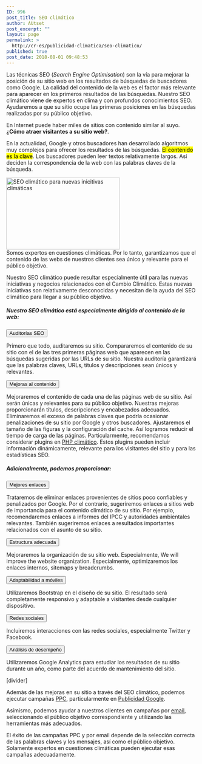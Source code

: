 ```yaml
---
ID: 996
post_title: SEO climático
author: AUtset
post_excerpt: ""
layout: page
permalink: >
  http://cr-es/publicidad-climatica/seo-climatico/
published: true
post_date: 2018-08-01 09:48:53
---
```

<p class="framed-box">Las técnicas SEO (<em>Search Engine Optimisation</em>) son la vía para mejorar la posición de su sitio web en los resultados de búsquedas de buscadores como Google. La calidad del contenido de la web es el factor más relevante para aparecer en los primeros resultados de las búsquedas. Nuestro SEO climático viene de expertos en clima y con profundos conocimientos SEO. Ayudaremos a que su sitio ocupe las primeras posiciones en las búsquedas realizadas por su público objetivo.</p>

<div class="row">
<div class="col-sm-7">

En Internet puede haber miles de sitios con contenido similar al suyo. <strong>¿Cómo atraer visitantes a su sitio web?</strong>.

En la actualidad, Google y otros buscadores han desarrollado algoritmos muy complejos para ofrecer los resultados de las búsquedas. <mark>El contenido es la clave</mark>. Los buscadores pueden leer textos relativamente largos. Así deciden la correspondencia de la web con las palabras claves de la búsqueda.

</div>
<div class="col-sm-5"><img class="rounded img-responsive float-right alignnone" title="SEO climático para nuevas inicitivas climáticas" src="https://climarisk.com/wp-content/uploads/2018/06/Climate-SEO.png" alt="SEO climático para nuevas inicitivas climáticas" width="299" height="189"></div>
</div>
Somos expertos en cuestiones climáticas. Por lo tanto, garantizamos que el contenido de las webs de nuestros clientes sea único y relevante para el público objetivo.
<p class="framed-box">Nuestro SEO climático puede resultar especialmente útil para las nuevas iniciativas y negocios relacionados con el Cambio Climático. Estas nuevas iniciativas son relativamente desconocidas y necesitan de la ayuda del SEO climático para llegar a su público objetivo.</p>

<h5>Nuestro SEO climático está especialmente dirigido al contenido de la web:</h5>
<button class="btn btn-lg btn-filled" title="Más información" type="button" data-toggle="collapse" data-target="#seo1">Auditorías SEO</button>
<div id="seo1" class="collapse">

Primero que todo, auditaremos su sitio. Compararemos el contenido de su sitio con el de las tres primeras páginas web que aparecen en las búsquedas sugeridas por las URLs de su sitio. Nuestra auditoría garantizará que las palabras claves, URLs, títulos y descripciones sean únicos y relevantes.

</div>
<button class="btn btn-lg btn-filled" title="Más información" type="button" data-toggle="collapse" data-target="#seo2">Mejoras al contenido</button>
<div id="seo2" class="collapse">

Mejoraremos el contenido de cada una de las páginas web de su sitio. Así serán únicas y relevantes para su público objetivo. Nuestras mejoras proporcionarán títulos, descripciones y encabezados adecuados. Eliminaremos el exceso de palabras claves que podría ocasionar penalizaciones de su sitio por Google y otros buscadores. Ajustaremos el tamaño de las figuras y la configuración del cache. Así logramos reducir el tiempo de carga de las páginas. Particularmente, recomendamos considerar plugins en <a href="https://es.climarisk.com/publicidad-climatica/php-climatico/">PHP climático</a>. Estos plugins pueden incluir información dinámicamente, relevante para los visitantes del sitio y para las estadísticas SEO.

</div>
<h5>Adicionalmente, podemos proporcionar:</h5>
<button class="btn btn-lg btn-filled" title="Más información" type="button" data-toggle="collapse" data-target="#seo3">Mejores enlaces</button>
<div id="seo3" class="collapse">

Trataremos de eliminar enlaces provenientes de sitios poco confiables y penalizados por Google. Por el contrario, sugeriremos enlaces a sitios web de importancia para el contenido climático de su sitio. Por ejemplo, recomendaremos enlaces a informes del IPCC y autoridades ambientales relevantes. También sugeriremos enlaces a resultados importantes relacionados con el asunto de su sitio.

</div>
<button class="btn btn-lg btn-filled" title="Más información" type="button" data-toggle="collapse" data-target="#seo4">Estructura adecuada</button>
<div id="seo4" class="collapse">

Mejoraremos la organización de su sitio web. Especialmente, We will improve the website organization. Especialmente, optimizaremos los enlaces internos, sitemaps y breadcrumbs.

</div>
<button class="btn btn-lg btn-filled" title="Más información" type="button" data-toggle="collapse" data-target="#seo5">Adaptabilidad a móviles</button>
<div id="seo5" class="collapse">

Utilizaremos Bootstrap en el diseño de su sitio. El resultado será completamente responsivo y adaptable a visitantes desde cualquier dispositivo.

</div>
<button class="btn btn-lg btn-filled" title="Más información" type="button" data-toggle="collapse" data-target="#seo6">Redes sociales</button>
<div id="seo6" class="collapse">

Incluiremos interacciones con las redes sociales, especialmente Twitter y Facebook.

</div>
<button class="btn btn-lg btn-filled" title="Más información" type="button" data-toggle="collapse" data-target="#seo7">Análisis de desempeño</button>
<div id="seo7" class="collapse">

Utilizaremos Google Analytics para estudiar los resultados de su sitio durante un año, como parte del acuerdo de mantenimiento del sitio.

</div>
[divider]

Además de las mejoras en su sitio a través del SEO climático, podemos ejecutar campañas <a href="https://en.wikipedia.org/wiki/Pay-per-click" target="_blank" rel="noopener noreferrer">PPC</a>, particularmente en <a href="https://www.google.com/ads/" target="_blank" rel="noopener noreferrer">Publicidad Google</a>.

Asímismo, podemos ayudar a nuestros clientes en campañas por <a href="https://es.wikipedia.org/wiki/Email_marketing" target="_blank" rel="noopener noreferrer">email</a>, seleccionando el público objetivo correspondiente y utilizando las herramientas más adecuados.
<p class="framed-box">El éxito de las campañas PPC y por email depende de la selección correcta de las palabras claves y los mensajes, así como el público objetivo. Solamente expertos en cuestiones climáticas pueden ejecutar esas campañas adecuadamente.</p>